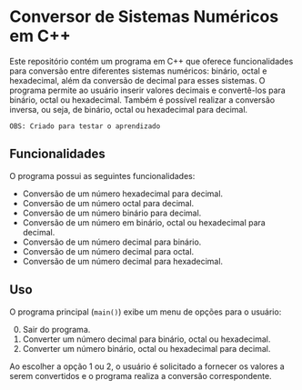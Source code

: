 # Conversor de Sistemas Numéricos em C++

Este repositório contém um programa em C++ que oferece funcionalidades para conversão entre diferentes sistemas numéricos: binário, octal e hexadecimal, além da conversão de decimal para esses sistemas. O programa permite ao usuário inserir valores decimais e convertê-los para binário, octal ou hexadecimal. Também é possível realizar a conversão inversa, ou seja, de binário, octal ou hexadecimal para decimal.

    OBS: Criado para testar o aprendizado

## Funcionalidades

O programa possui as seguintes funcionalidades:

- Conversão de um número hexadecimal para decimal.
- Conversão de um número octal para decimal.
- Conversão de um número binário para decimal.
- Conversão de um número em binário, octal ou hexadecimal para decimal.
- Conversão de um número decimal para binário.
- Conversão de um número decimal para octal.
- Conversão de um número decimal para hexadecimal.

## Uso

O programa principal (`main()`) exibe um menu de opções para o usuário:

0. Sair do programa.
1. Converter um número decimal para binário, octal ou hexadecimal.
2. Converter um número binário, octal ou hexadecimal para decimal.

Ao escolher a opção 1 ou 2, o usuário é solicitado a fornecer os valores a serem convertidos e o programa realiza a conversão correspondente.

